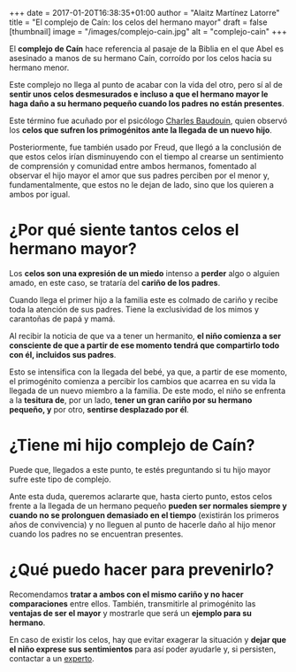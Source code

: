 +++
date = 2017-01-20T16:38:35+01:00
author = "Alaitz Martínez Latorre"
title = "El complejo de Caín: los celos del hermano mayor"
draft = false
[thumbnail]
image = "/images/complejo-cain.jpg"
alt = "complejo-cain"
+++

El **complejo de Caín** hace referencia al pasaje de la Biblia en el que Abel es asesinado a manos de su hermano Caín, corroído por los celos hacia su hermano menor.

Este complejo no llega al punto de acabar con la vida del otro, pero sí al de **sentir unos celos desmesurados e incluso a que el hermano mayor le haga daño a su hermano pequeño cuando los padres no están presentes**.

Este término fue acuñado por el psicólogo [Charles Baudouin](http://consciencia9.webnode.es/news/el-suconsciente-y-la-tecnica-de-baudouin/), quien observó los **celos que sufren los primogénitos ante la llegada de un nuevo hijo**.

Posteriormente, fue también usado por Freud, que llegó a la conclusión de que estos celos irían disminuyendo con el tiempo al crearse un sentimiento de comprensión y comunidad entre ambos hermanos, fomentado al observar el hijo mayor el amor que sus padres perciben por el menor y, fundamentalmente, que estos no le dejan de lado, sino que los quieren a ambos por igual.

# ¿Por qué siente tantos celos el hermano mayor?

Los **celos son una expresión de un miedo** intenso a **perder** algo o alguien amado, en este caso, se trataría del **cariño de los padres**.

Cuando llega el primer hijo a la familia este es colmado de cariño y recibe toda la atención de sus padres. Tiene la exclusividad de los mimos y carantoñas de papá y mamá.

Al recibir la noticia de que va a tener un hermanito, **el niño comienza a ser consciente de que a partir de ese momento tendrá que compartirlo todo con él, incluidos sus padres**.

Esto se intensifica con la llegada del bebé, ya que, a partir de ese momento, el primogénito comienza a percibir los cambios que acarrea en su vida la llegada de un nuevo miembro a la familia. De este modo, el niño se enfrenta a la **tesitura de**, por un lado, **tener un gran cariño por su hermano pequeño, y** por otro, **sentirse desplazado por él**.

# ¿Tiene mi hijo complejo de Caín?

Puede que, llegados a este punto, te estés preguntando si tu hijo mayor sufre este tipo de complejo.

Ante esta duda, queremos aclararte que, hasta cierto punto, estos celos frente a la llegada de un hermano pequeño **pueden ser normales siempre y cuando no se prolonguen demasiado en el tiempo** (existirán los primeros años de convivencia) y no lleguen al punto de hacerle daño al hijo menor cuando los padres no se encuentran presentes.

# ¿Qué puedo hacer para prevenirlo?

Recomendamos **tratar a ambos con el mismo cariño y no hacer comparaciones** entre ellos. También, transmitirle al primogénito las **ventajas de ser el mayor** y mostrarle que será un **ejemplo para su hermano**.

En caso de existir los celos, hay que evitar exagerar la situación y **dejar que el niño exprese sus sentimientos** para así poder ayudarle y, si persisten, contactar a un [experto](http://ampsicologia.es/terapia-infantil/).